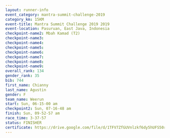 ```yaml
---
layout: runner-info 
event_category: mantra-summit-challenge-2019 
category_km: 15KM 
event-title: Mantra Summit Challenge 2019 2019 
event-location: Pasuruan, East Java, Indonesia 
checkpoint-name2: Mbah Kamad (T2) 
checkpoint-name3: 
checkpoint-name4: 
checkpoint-name5: 
checkpoint-name6: 
checkpoint-name7: 
checkpoint-name8: 
checkpoint-name9: 
overall_rank: 134
gender_rank: 35
bib: 744
first_name: Chianny
last_name: Agustin
gender: F
team_name: Weerun
start: Sun, 06-15-00 am
checkpoint2: Sun, 07-16-48 am
finish: Sun, 09-52-57 am
race_time: 3-37-57
status: FINISHER
certificate: https://drive.google.com/file/d/1TFV7ZfGUVnlzkf6dy5hUFS50rEin3G8J/view?usp=sharing
---
```

